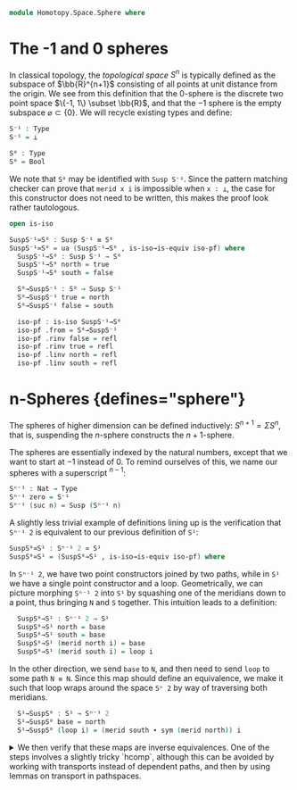 <!--
```agda
open import 1Lab.Prelude

open import Homotopy.Space.Circle.Base
open import Homotopy.Space.Suspension
```
-->

```agda
module Homotopy.Space.Sphere where
```

# The -1 and 0 spheres

In classical topology, the _topological space_ $S^n$ is typically
defined as the subspace of $\bb{R}^{n+1}$ consisting of all points
at unit distance from the origin. We see from this definition that the
$0$-sphere is the discrete two point space $\{-1, 1\} \subset \bb{R}$,
and that the $-1$ sphere is the empty subspace $\varnothing \subset \{0\}$.
We will recycle existing types and define:

```agda
S⁻¹ : Type
S⁻¹ = ⊥

S⁰ : Type
S⁰ = Bool
```

We note that `S⁰` may be identified with `Susp S⁻¹`. Since the pattern
matching checker can prove that `merid x i` is impossible when `x : ⊥`,
the case for this constructor does not need to be written, this makes
the proof look rather tautologous.

```agda
open is-iso

SuspS⁻¹≃S⁰ : Susp S⁻¹ ≡ S⁰
SuspS⁻¹≃S⁰ = ua (SuspS⁻¹→S⁰ , is-iso→is-equiv iso-pf) where
  SuspS⁻¹→S⁰ : Susp S⁻¹ → S⁰
  SuspS⁻¹→S⁰ north = true
  SuspS⁻¹→S⁰ south = false

  S⁰→SuspS⁻¹ : S⁰ → Susp S⁻¹
  S⁰→SuspS⁻¹ true = north
  S⁰→SuspS⁻¹ false = south

  iso-pf : is-iso SuspS⁻¹→S⁰
  iso-pf .from = S⁰→SuspS⁻¹
  iso-pf .rinv false = refl
  iso-pf .rinv true = refl
  iso-pf .linv north = refl
  iso-pf .linv south = refl
```

# n-Spheres {defines="sphere"}

The spheres of higher dimension can be defined inductively:
$S^{n + 1} = \Sigma S^n$, that is, suspending the $n$-sphere constructs
the $n+1$-sphere.

The spheres are essentially indexed by the natural numbers, except that
we want to start at $-1$ instead of $0$. To remind ourselves of this,
we name our spheres with a superscript $^{n-1}$:

```agda
Sⁿ⁻¹ : Nat → Type
Sⁿ⁻¹ zero = S⁻¹
Sⁿ⁻¹ (suc n) = Susp (Sⁿ⁻¹ n)
```

A slightly less trivial example of definitions lining up is the verification
that `Sⁿ⁻¹ 2` is equivalent to our previous definition of `S¹`:

```agda
SuspS⁰≃S¹ : Sⁿ⁻¹ 2 ≃ S¹
SuspS⁰≃S¹ = (SuspS⁰→S¹ , is-iso→is-equiv iso-pf) where
```

In `Sⁿ⁻¹ 2`, we have two point constructors joined by two paths, while in
`S¹` we have a single point constructor and a loop. Geometrically, we
can picture morphing `Sⁿ⁻¹ 2` into `S¹` by squashing one of the meridians
down to a point, thus bringing `N` and `S` together. This intuition leads
to a definition:

```agda
  SuspS⁰→S¹ : Sⁿ⁻¹ 2 → S¹
  SuspS⁰→S¹ north = base
  SuspS⁰→S¹ south = base
  SuspS⁰→S¹ (merid north i) = base
  SuspS⁰→S¹ (merid south i) = loop i
```

In the other direction, we send `base` to `N`, and then need to send
`loop` to some path `N ≡ N`. Since this map should define an equivalence,
we make it such that loop wraps around the space `Sⁿ 2` by way of traversing
both meridians.

```agda
  S¹→SuspS⁰ : S¹ → Sⁿ⁻¹ 2
  S¹→SuspS⁰ base = north
  S¹→SuspS⁰ (loop i) = (merid south ∙ sym (merid north)) i
```

<details> <summary> We then verify that these maps are inverse equivalences.
One of the steps involves a slightly tricky `hcomp`, although this can be
avoided by working with transports instead of dependent paths, and then by
using lemmas on transport in pathspaces. </summary>

```agda
  iso-pf : is-iso SuspS⁰→S¹
  iso-pf .from = S¹→SuspS⁰
  iso-pf .rinv base = refl
  iso-pf .rinv (loop i) =
    ap (λ p → p i)
      (ap SuspS⁰→S¹ (merid south ∙ sym (merid north)) ≡⟨ ap-∙ SuspS⁰→S¹ (merid south) (sym (merid north))⟩
      loop ∙ refl                                     ≡⟨ ∙-idr _ ⟩
      loop                                            ∎)
  iso-pf .linv north = refl
  iso-pf .linv south = merid north
  iso-pf .linv (merid north i) j = merid north (i ∧ j)
  iso-pf .linv (merid south i) j = hcomp (∂ i ∨ ∂ j) λ where
    k (k = i0) → merid south i
    k (i = i0) → north
    k (i = i1) → merid north (j ∨ ~ k)
    k (j = i0) → ∙-filler (merid south) (sym (merid north)) k i
    k (j = i1) → merid south i
```
</details>

<!--
```agda
Sⁿ : Nat → Type∙ lzero
Sⁿ n = Sⁿ⁻¹ (suc n) , north
```
-->
